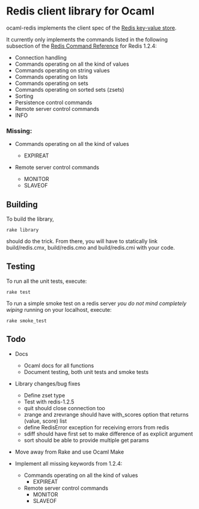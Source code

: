 Redis client library for Ocaml
==============================

ocaml-redis implements the client spec of the [Redis key-value store](http://code.google.com/p/redis/).

It currently only implements the commands listed in the following subsection of the [Redis Command Reference](http://code.google.com/p/redis/wiki/CommandReference) for Redis 1.2.4:

 * Connection handling
 * Commands operating on all the kind of values
 * Commands operating on string values
 * Commands operating on lists
 * Commands operating on sets
 * Commands operating on sorted sets (zsets)
 * Sorting
 * Persistence control commands
 * Remote server control commands
  * INFO

### Missing:

* Commands operating on all the kind of values
    * EXPIREAT

* Remote server control commands
    * MONITOR
    * SLAVEOF

Building
--------

To build the library,

    rake library

should do the trick. From there, you will have to statically link build/redis.cmx, build/redis.cmo and build/redis.cmi with your code.

Testing
-------

To run all the unit tests, execute:

    rake test

To run a simple smoke test on a redis server *you do not mind completely wiping* running on your localhost, execute:

    rake smoke_test

Todo
----

 * Docs
    * Ocaml docs for all functions
    * Document testing, both unit tests and smoke tests
 * Library changes/bug fixes
     * Define zset type
     * Test with redis-1.2.5
     * quit should close connection too 
     * zrange and zrevrange should have with_scores option that returns (value, score) list
     * define RedisError exception for receiving errors from redis
     * sdiff should have first set to make difference of as explicit argument
     * sort should be able to provide multiple get params
 * Move away from Rake and use Ocaml Make

 * Implement all missing keywords from 1.2.4:
    * Commands operating on all the kind of values
        * EXPIREAT
    * Remote server control commands
        * MONITOR
        * SLAVEOF
